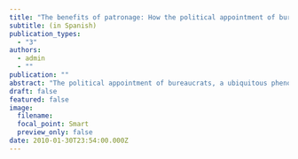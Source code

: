 ```yaml
---
title: "The benefits of patronage: How the political appointment of bureaucrats can enhance their accountability and effectiveness"
subtitle: (in Spanish)
publication_types:
  - "3"
authors:
  - admin
  - ""
publication: ""
abstract: "The political appointment of bureaucrats, a ubiquitous phenomenon around the world, is typically seen as a rent-seeking strategy whereby politicians sustain clientelistic networks and manipulate public administration to their advantage. I argue that political appointments can also increase bureaucratic accountability and effectiveness in public service delivery because they provide political and social connections between bureaucrats and politicians. These connections provide access to material and immaterial resources, enhance monitoring, facilitate the application of sanctions and rewards, align priorities and incentives, and increase mutual trust. Patronage therefore works as a governance technology. In certain conditions, especially in developing contexts where politicians value the delivery of public services but cannot access other tools to motivate bureaucrats to perform, the benefits of political appointments may outweigh the costs. I test this theory with data on municipal governments in Brazil, leveraging two quasi-experiments with administrative data for schools in the whole country (a difference-in-discontinuities and a regression discontinuity); two original surveys including conjoint experiments in one state (a face-to-face survey of 926 street-level managers and an online survey of 755 politicians); and 121 in-depth interviews with bureaucrats, politicians and anti-corruption agents. The findings challenge the traditional view of patronage as universally detrimental for development, and draw attention to how bureaucrats and politicians can leverage political appointments and connections for public service delivery."
draft: false
featured: false
image:
  filename: 
  focal_point: Smart
  preview_only: false
date: 2010-01-30T23:54:00.000Z
---
```


